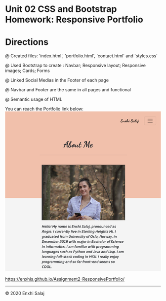 
# Unit 02 CSS and Bootstrap Homework: Responsive Portfolio


# Directions

 @ Created files: 'index.html', 'portfolio.html', 'contact.html' and 'styles.css'
 
 @ Used Bootstrap to create : Navbar; Responsive layout; Responsive images; Cards; Forms
 
 @ Linked Social Medias in the Footer of each page
 
 @ Navbar and Footer are the same in all pages and functional
 
 @ Semantic usage of HTML
 
 
 
 You can reach the Portfolio link below:
 ![GitHub Logo](/Assets/AboutMe-Screenshot.PNG)


 
 https://enxhis.github.io/Assignment2-ResponsivePortfolio/
______________________________________________________________
© 2020 Enxhi Salaj
